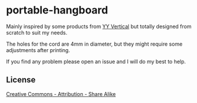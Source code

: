 # portable-hangboard

Mainly inspired by some products from [YY Vertical](https://www.yyvertical.com/) but totally designed from scratch to suit my needs.

The holes for the cord are 4mm in diameter, but they might require some adjustments after printing.

If you find any problem please open an issue and I will do my best to help.

## License

[Creative Commons - Attribution - Share Alike](https://creativecommons.org/licenses/by-sa/4.0/)
